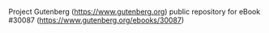 Project Gutenberg (https://www.gutenberg.org) public repository for
eBook #30087 (https://www.gutenberg.org/ebooks/30087)

